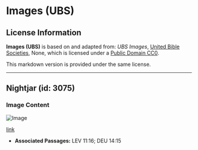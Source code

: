 # Images (UBS)

## License Information

**Images (UBS)** is based on and adapted from: _UBS Images_, [United Bible Societies](https://unitedbiblesocieties.org/), None, which is licensed under a [Public Domain CC0](https://creativecommons.org/public-domain/cc0/).

This markdown version is provided under the same license.



--------------------------------

## Nightjar (id: 3075)

### Image Content

![Image](https://cdn.aquifer.bible/aquifer-content/resources/Media/WEB-0678_nightjar.jpg)

[link](https://cdn.aquifer.bible/aquifer-content/resources/Media/WEB-0678_nightjar.jpg)

* **Associated Passages:** LEV 11:16; DEU 14:15

